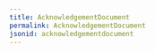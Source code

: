 ```yaml
---
title: AcknowledgementDocument
permalink: AcknowledgementDocument
jsonid: acknowledgementdocument
---
```

